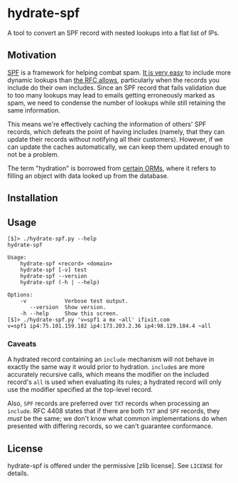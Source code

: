 # hydrate-spf

A tool to convert an SPF record with nested lookups into a flat list of IPs.

## Motivation

[SPF] is a framework for helping combat spam.  [It is very
easy][too-many-records] to include more dynamic lookups than [the RFC allows],
particularly when the records you include do their own includes.  Since an SPF
record that fails validation due to too many lookups may lead to emails getting
erroneously marked as spam, we need to condense the number of lookups while
still retaining the same information.

This means we're effectively caching the information of others' SPF records,
which defeats the point of having includes (namely, that they can update their
records without notifying all their customers).  However, if we can update the
caches automatically, we can keep them updated enough to not be a problem.

The term "hydration" is borrowed from [certain ORMs], where it refers to
filling an object with data looked up from the database.

[SPF]: https://en.wikipedia.org/wiki/Sender_Policy_Framework
[too-many-records]: http://stackoverflow.com/q/14261214/120999
[the RFC allows]: http://www.openspf.org/RFC_4408#mech-mx
[certain ORMs]: http://propelorm.org/documentation/03-basic-crud.html#retrieving-rows

## Installation

## Usage

    [$]> ./hydrate-spf.py --help
    hydrate-spf
    
    Usage:
        hydrate-spf <record> <domain>
        hydrate-spf [-v] test
        hydrate-spf --version
        hydrate-spf (-h | --help)
    
    Options:
        -v            Verbose test output.
           --version  Show version.
        -h --help     Show this screen.
    [$]> ./hydrate-spf.py 'v=spf1 a mx ~all' ifixit.com
    v=spf1 ip4:75.101.159.182 ip4:173.203.2.36 ip4:98.129.184.4 ~all

### Caveats

A hydrated record containing an `include` mechanism will not behave in exactly
the same way it would prior to hydration.  `include`s are more accurately
recursive calls, which means the modifier on the included record's `all` is
used when evaluating its rules; a hydrated record will only use the modifier
specified at the top-level record.

Also, `SPF` records are preferred over `TXT` records when processing an
`include`.  RFC 4408 states that if there are both `TXT` and `SPF` records,
they *must* be the same; we don't know what common implementations do when
presented with differing records, so we can't guarantee conformance.

## License

hydrate-spf is offered under the permissive [zlib license].  See `LICENSE` for
details.

[zlib-license]: http://opensource.org/licenses/Zlib

